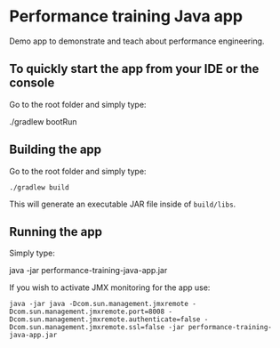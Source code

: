 # Performance training Java app

Demo app to demonstrate and teach about performance engineering.

## To quickly start the app from your IDE or the console

Go to the root folder and simply type:

./gradlew bootRun

## Building the app

Go to the root folder and simply type:

```./gradlew build```

This will generate an executable JAR file inside of `build/libs`.

## Running the app

Simply type:

java -jar performance-training-java-app.jar

If you wish to activate JMX monitoring for the app use:

```java -jar java -Dcom.sun.management.jmxremote -Dcom.sun.management.jmxremote.port=8008 -Dcom.sun.management.jmxremote.authenticate=false -Dcom.sun.management.jmxremote.ssl=false -jar performance-training-java-app.jar```